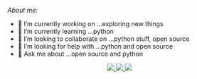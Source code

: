 
*About me:*

- 🔭 I’m currently working on ...exploring new things
- 🌱 I’m currently learning ...python
- 👯 I’m looking to collaborate on ...python stuff, open source
- 🤔 I’m looking for help with ...python and open source
- 💬 Ask me about ...open source and python
<p align="center">
   <a href="https://twitter.com/imvishp">
    <img src="https://img.shields.io/twitter/follow/imvisp?label=Twitter&logo=twitter&style=for-the-badge" />
  </a>
   <a href="https://www.instagram.com/imvishp">
    <img src="https://img.shields.io/instagram/follow/imvishp?label=instagram&logo=instagram&style=for-the-badge" />
  </a>
   <a href="https://www.linkedin.com/in/vishal-patadia-698781200">
    <img src="https://img.shields.io/linkedin/follow/imvisp?label=linkedin&logo=linkedin&style=for-the-badge" />
  </a>
</p>
